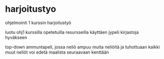 # harjoitustyo
ohjelmointi 1 kurssin harjoitustyö

luotu ohj1 kurssilla opetetuilla resursseilla käyttäen jypeli kirjastoja hyväkseen

top-down ammuntapeli, jossa neliö ampuu muita neliöitä ja tuhottuaan kaikki muut neliöt voi edetä maalista seuraavaan kenttään
